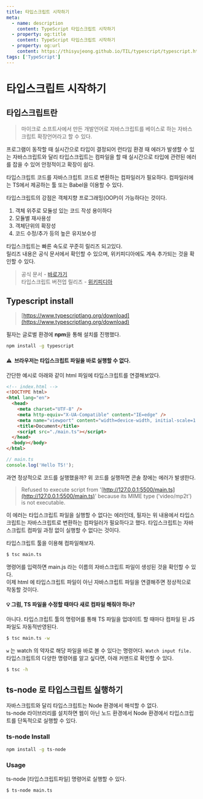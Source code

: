 ```yaml
---
title: 타입스크립트 시작하기
meta:
  - name: description
    content: TypeScript 타입스크립트 시작하기
  - property: og:title
    content: TypeScript 타입스크립트 시작하기
  - property: og:url
    content: https://thisyujeong.github.io/TIL/typescript/typescript.html
tags: ['TypeScript']
---
```


# 타입스크립트 시작하기

## 타입스크립트란

> 마이크로 소프트사에서 만든 개발언어로 자바스크립트를 베이스로 하는 자바스크립트 확장언어라고 할 수 있다.

프로그램이 동작할 때 실시간으로 타입이 결정되어 런타임 환경 때 에러가 발생할 수 있는 자바스크립트와 달리
타입스크립트는 컴파일을 할 때 실시간으로 타입에 관련된 에러를 잡을 수 있어 안정적이고 확장이 쉽다.

타입스크립트 코드를 자바스크립트 코드로 변환하는 컴파일러가 필요하다.
컴파일러에는 TS에서 제공하는 툴 또는 Babel을 이용할 수 있다.

타입스크립트의 강점은 객체지향 프로그래밍(OOP)이 가능하다는 것이다.

1. 객체 위주로 모듈성 있는 코드 작성 용이하다
2. 모듈별 재사용성
3. 객체단위의 확장성
4. 코드 수정/추가 등의 높은 유지보수성

타입스크립트는 빠른 속도로 꾸준히 릴리즈 되고있다.  
릴리즈 내용은 공식 문서에서 확인할 수 있으며, 위키피디아에도 계속 추가되는 것을 확인할 수 있다.

> 공식 문서 - [바로가기](https://www.typescriptlang.org/)  
> 타입스크립트 버전업 릴리즈 - [위키피디아](https://en.wikipedia.org/wiki/TypeScript)

## Typescript install

> [https://www.typescriptlang.org/download](https://www.typescriptlang.org/download)

필자는 글로벌 환경에 **npm**을 통해 설치를 진행했다.

```bash
npm install -g typescript
```

#### ⚠️  브라우저는 타입스크립트 파일을 바로 실행할 수 없다.

간단한 예시로 아래와 같이 html 파일에 타입스크립트를 연결해보았다.

```html
<!-- index.html -->
<!DOCTYPE html>
<html lang="en">
  <head>
    <meta charset="UTF-8" />
    <meta http-equiv="X-UA-Compatible" content="IE=edge" />
    <meta name="viewport" content="width=device-width, initial-scale=1.0" />
    <title>Document</title>
    <script src="./main.ts"></script>
  </head>
  <body></body>
</html>
```

```ts
// main.ts
console.log('Hello TS!');
```

과연 정상적으로 코드를 실행했을까? 위 코드를 실행하면 콘솔 창에는 에러가 발생한다.

> Refused to execute script from '[http://127.0.0.1:5500/main.ts](http://127.0.0.1:5500/main.ts)' because its MIME type ('video/mp2t') is not executable.

이 에러는 타입스크립트 파일을 실행할 수 없다는 에러인데, 필자는 위 내용에서 타입스크립트는 자바스크립트로 변환하는 컴파일러가 필요하다고 했다. 타입스크립트는 자바스크립트 컴파일 과정 없이 실행할 수 없다는 것이다.

타입스크립트 툴을 이용해 컴파일해보자.

```bash
$ tsc main.ts
```

명령어를 입력하면 main.js 라는 이름의 자바스크립트 파일이 생성된 것을 확인할 수 있다.  
이제 html 에 타입스크립트 파일이 아닌 자바스크립트 파일을 연결해주면 정상적으로 작동할 것이다.

#### 💡 그럼, TS 파일을 수정할 때마다 새로 컴파일 해줘야 하나?

아니다. 타입스크립트 툴의 명렁어를 통해 TS 파일을 업데이트 할 때마다 컴파일 된 JS 파일도 자동적반영된다.

```bash
$ tsc main.ts -w
```

`w` 는 watch 의 약자로 해당 파일을 바로 볼 수 있다는 명령어다. `Watch input file.`  
타입스크립트의 다양한 명령어를 알고 싶다면, 아래 커맨드로 확인할 수 있다.

```bash
$ tsc -h
```

## ts-node 로 타입스크립트 실행하기

자바스크립트와 달리 타입스크립트는 Node 환경에서 해석할 수 없다.  
ts-node 라이브러리를 설치하면 웹이 아닌 노드 환경에서 Node 환경에서 타입스크립트를 단독적으로 실행할 수 있다.

### ts-node Install

```bash
npm install -g ts-node
```

### Usage

ts-node [타입스크립트파일] 명령어로 실행할 수 있다.

```bash
$ ts-node main.ts
```
